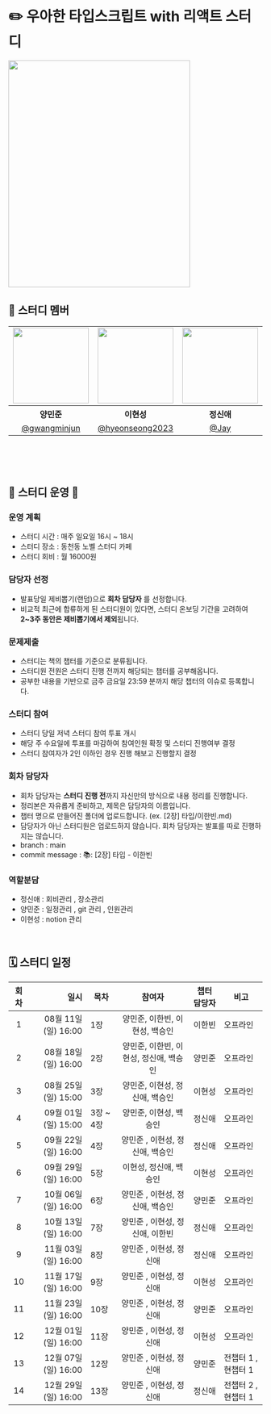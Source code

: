 # ✏️ 우아한 타입스크립트 with 리액트 스터디 

<img src="https://contents.kyobobook.co.kr/sih/fit-in/458x0/pdt/9791169211567.jpg" width="360" height="450">

<br> 

## 👶 스터디 멤버
<table>
<tbody>

<tr>
<td align="center"><img src="https://github.com/Clt689/ModernJS_Deepdive/assets/115773895/283a3aa0-9107-4e49-935b-ae1c06ba4e5e" width="150" /></td>
<td align="center"><img src="https://github.com/Clt689/ModernJS_Deepdive/assets/122369935/67a159cc-ce9b-4a1a-b2b7-9e56a886b096" width="150" /></td>
<td align="center"><img src="https://github.com/Clt689/ModernJS_Deepdive/assets/115773895/1f9ea4e9-61dd-4d17-b339-4a2e0dc75f70" width="150" /></td>
<!-- <td align="center"><img src="https://github.com/Clt689/ModernJS_Deepdive/assets/115773895/cb61a4ec-4823-42c0-a311-37d8e9dfce6f" width="150" /></td> -->
<!-- <td align="center"><img src="https://avatars.githubusercontent.com/u/70461991?v=4" width="150" /></td>   -->
</tr>
<tr>
<th align="center">양민준</th>
<th align="center">이현성</th>
<th align="center">정신애</th>
<!-- <th align="center">이한빈</th> -->
<!-- <th align="center">백승인</th> -->
</tr>
<tr>
<td align="center" width="170"><a href="https://github.com/gwangminjun">@gwangminjun</a></td>
<td align="center" width="170"><a href="https://github.com/hyeonseong2023">@hyeonseong2023</a></td>
<td align="center" width="170"><a href="https://github.com/fe-Jay">@Jay</a></td>
<!-- <td align="center" width="170"><a href="https://github.com/Clt689">@Clt689</a></td> -->
<!-- <td align="center" width="170"><a href="https://github.com/BaekWeb">@BaekWeb</a></td> -->
</tr>
</tbody>
</table>
<br>

<br>
<br>

## 📣 스터디 운영 📣

<div align="left">  

### 운영 계획
- 스터디 시간 : 매주 일요일 16시 ~ 18시
- 스터디 장소 : 동천동 노벨 스터디 카페
- 스터디 회비 : 월 16000원
  
### 담당자 선정
- 발표당일 제비뽑기(랜덤)으로 **회차 담당자** 를 선정합니다.
- 비교적 최근에 합류하게 된 스터디원이 있다면, 스터디 온보딩 기간을 고려하여 **2~3주 동안은 제비뽑기에서 제외**됩니다.
  
### 문제제출
- 스터디는 책의 챕터를 기준으로 분류됩니다.
- 스터디원 전원은 스터디 진행 전까지 해당되는 챕터를 공부해옵니다. 
- 공부한 내용을 기반으로 금주 금요일 23:59 분까지 해당 챕터의 이슈로 등록합니다.

### 스터디 참여
- 스터디 당일 저녁 스터디 참여 투표 개시
- 해당 주 수요일에 투표를 마감하여 참여인원 확정 및 스터디 진행여부 결정
- 스터디 참여자가 2인 이하인 경우 진행 해보고 진행할지 결정

### 회차 담당자
- 회차 담당자는 **스터디 진행 전**까지 자신만의 방식으로 내용 정리를 진행합니다.
- 정리본은 자유롭게 준비하고, 제목은 담당자의 이름입니다.
- 챕터 명으로 만들어진 폴더에 업로드합니다. (ex. [2장] 타입/이한빈.md)
- 담당자가 아닌 스터디원은 업로드하지 않습니다. 회차 담당자는 발표를 따로 진행하지는 않습니다.
- branch : main
- commit message : 📚: [2장] 타입 - 이한빈

### 역할분담
- 정신애 : 회비관리 , 장소관리
- 양민준 : 일정관리 , git 관리 , 인원관리
- 이현성 : notion 관리

</div>
<br />

## 🗓 스터디 일정

| 회차 | 일시                | 목차                | 참여자               | 챕터 담당자           | 비고                       |
| :--: |------------------:|-------------------|:-----------------:|:-------------:|--------------------------|
| 1    | 08월 11일 (일) 16:00  | 1장 | 양민준, 이한빈, 이현성, 백승인 | 이한빈 | 오프라인 |
| 2    | 08월 18일 (일) 16:00  | 2장 | 양민준, 이한빈, 이현성, 정신애, 백승인 | 양민준 | 오프라인 |
| 3    | 08월 25일 (일) 15:00  | 3장 | 양민준, 이현성, 정신애, 백승인 | 이현성 | 오프라인 |
| 4    | 09월 01일 (일) 15:00  | 3장 ~ 4장 | 양민준, 이현성, 백승인  | 정신애 | 오프라인 |
| 5    | 09월 22일 (일) 16:00  | 4장 | 양민준 , 이현성, 정신애, 백승인  | 정신애 | 오프라인 |
| 6    | 09월 29일 (일) 16:00  | 5장 | 이현성, 정신애, 백승인  | 이현성 | 오프라인 |
| 7    | 10월 06일 (일) 16:00  | 6장 | 양민준 , 이현성, 정신애, 백승인  | 양민준 | 오프라인 |
| 8    | 10월 13일 (일) 16:00  | 7장 | 양민준 , 이현성, 정신애, 이한빈  | 정신애 | 오프라인 |
| 9    | 11월 03일 (일) 16:00  | 8장 | 양민준 , 이현성, 정신애  | 정신애 | 오프라인 |
| 10    | 11월 17일 (일) 16:00  | 9장 | 양민준 , 이현성, 정신애  | 이현성 | 오프라인 |
| 11    | 11월 23일 (일) 16:00  | 10장 | 양민준 , 이현성, 정신애  | 양민준 | 오프라인 |
| 12    | 12월 01일 (일) 16:00  | 11장 | 양민준 , 이현성, 정신애  | 이현성 | 오프라인 |
| 13    | 12월 07일 (일) 16:00  | 12장 | 양민준 , 이현성, 정신애  | 양민준 | 전챕터 1 , 현챕터 1 | 
| 14    | 12월 29일 (일) 16:00  | 13장 | 양민준 , 이현성, 정신애  | 정신애 | 전챕터 2 , 현챕터 1 | 

